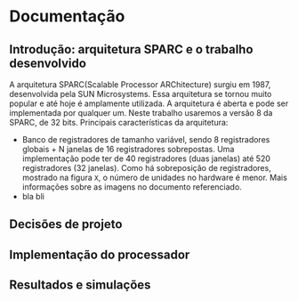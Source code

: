# Documentação
## Introdução: arquitetura SPARC e o trabalho desenvolvido
A arquitetura SPARC(Scalable Processor ARChitecture) surgiu em 1987, desenvolvida pela SUN Microsystems. Essa arquitetura se tornou muito popular e até hoje é amplamente utilizada. A arquitetura é aberta e pode ser implementada por qualquer um. Neste trabalho usaremos a versão 8 da SPARC, de 32 bits.
Principais características da arquitetura:
- Banco de registradores de tamanho variável, sendo 8 registradores globais + N janelas de 16 registradores sobrepostas. Uma implementação pode ter de 40 registradores (duas janelas) até 520 registradores (32 janelas). Como há sobreposição de registradores, mostrado na figura `X`, o número de unidades no hardware é menor. Mais informações sobre as imagens no documento referenciado. ![]()
- bla bli

## Decisões de projeto
## Implementação do processador
## Resultados e simulações
